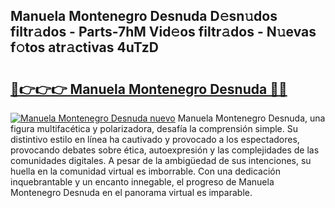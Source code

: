 ## Manuela Montenegro Desnuda D𝚎sn𝚞dos filtr𝚊dos - Parts-7hM Vid𝚎os filtr𝚊dos - N𝚞evas f𝚘tos atr𝚊ctivas 4uTzD

# <h2><a href="http://mb4cyg.tromn.icu/?c=Manuela+Montenegro+Desnuda">🔗👉👉👉 Manuela Montenegro Desnuda 🔗🔗</a></h2>

[![Manuela Montenegro Desnuda nuevo](https://i.imgur.com/pEAQMta.gif)](http://mb4cyg.tromn.icu/?c=Manuela+Montenegro+Desnuda)
Manuela Montenegro Desnuda, una figura multifacética y polarizadora, desafía la comprensión simple. Su distintivo estilo en línea ha cautivado y provocado a los espectadores, provocando debates sobre ética, autoexpresión y las complejidades de las comunidades digitales. A pesar de la ambigüedad de sus intenciones, su huella en la comunidad virtual es imborrable. Con una dedicación inquebrantable y un encanto innegable, el progreso de Manuela Montenegro Desnuda en el panorama virtual es imparable.
